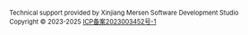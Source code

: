 <br />
<footer style="font-size: 0.8em;">
Technical support provided by Xinjiang Mersen Software Development Studio <br />
Copyright © 2023-2025 <a href="https://beian.miit.gov.cn" rel="noreferrer" target="_blank">ICP备案2023003452号-1</a>
</footer>